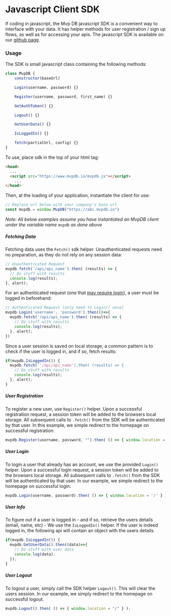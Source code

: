 # Javascript Client SDK
If coding in javascript, the Mvp DB javascript SDK is a convenient way to interface with your data. It has helper methods for user registration / sign up flows, as well as for accessing your apis. The javascript SDK is available on our [github page](https://github.com/mvpdb/js-sdk).

### Usage
The SDK is small javascript class containing the following methods:
```javascript
class MvpDB {
    constructor(baseUrl)

    Login(username, password) {}

    Register(username, password, first_name) {}

    GetAuthToken() {}

    Logout() {}

    GetUserData() {}

    IsLoggedIn() {}

    fetch(partialUrl, config) {}
}
```

To use, place sdk in the top of your html <head> tag:

```html
<head>
  ...
  <script src="https://www.mvpdb.io/mvpdb.js"></script>
	...
</head>
```

Then, at the loading of your application, instantiate the client for use:
```javascript
// Replace url below with your company's base url
const mvpdb = window.MvpDB("https://abc.mvpdb.io")
```

*Note: All below examples assume you have instantiated an MvpDB client under the variable name `mvpdb` as done above*

##### Fetching Data
Fetching data uses the `Fetch()` sdk helper. Unauthenticated requests need no preparation, as they do not rely on any session data:
```javascript
// Unauthenticated Request
mvpdb.fetch('/api/api_name').then( (results) => {
  // Do stuff with results
  console.log(results);
}, alert);
```

For an authenticated request (one that [may require login](https://docs.mvpdb.io/apis#any-logged-in-user)), a user must be logged in beforehand:
```javascript
// Authenticated Request (only need to Login() once)
mvpdb.Login('username', 'password').then(()=>{
  mvpdb.fetch('/api/api_name').then( (results) => {
    // Do stuff with results
    console.log(results);
  }, alert);
})
```

Since a user session is saved on local storage, a common pattern is to check if the user is logged in, and if so, fetch results:
```javascript
if(mvpdb.IsLoggedIn()) {
  mvpdb.fetch(''/api/api_name').then( (results) => {
    // Do stuff with results
    console.log(results);
  }, alert);
}
```

##### User Registration
To register a new user, use `Register()` helper. Upon a successful registration request, a session token will be added to the browsers local storage. All subsequent calls to `.fetch()` from the SDK will be authenticated by that user. In this example, we simple redirect to the homepage on successful registration:
```javascript
mvpdb.Register(username, password, "").then( () => { window.location = "/" } );
```

##### User Login
To login a user that already has an account, we use the provided `Login()` helper. Upon a successful login request, a session token will be added to the browsers local storage. All subsequent calls to `.fetch()` from the SDK will be authenticated by that user. In our example, we simple redirect to the homepage on successful login:
```javascript
mvpdb.Login(username, password).then( () => { window.location = '/' } );
```

##### User Info
To figure out if a user is logged in - and if so, retrieve the users details (email, name, etc) - We use the `IsLoggedIn()` helper. If the user is indeed logged in, the following api will contain an object with the users details.
```javascript
if(mvpdb.IsLoggedIn()) {
  mvpdb.GetUserData().then((data)=>{
    // Do stuff with user data
    console.log(data);
  });
}
```

##### User Logout
To logout a user, simply call the SDK helper `Logout()`. This will clear the users session. In our example, we simply redirect to the homepage on successful logout.
```javascript
mvpdb.Logout().then( () => { window.location = "/" } );
```
